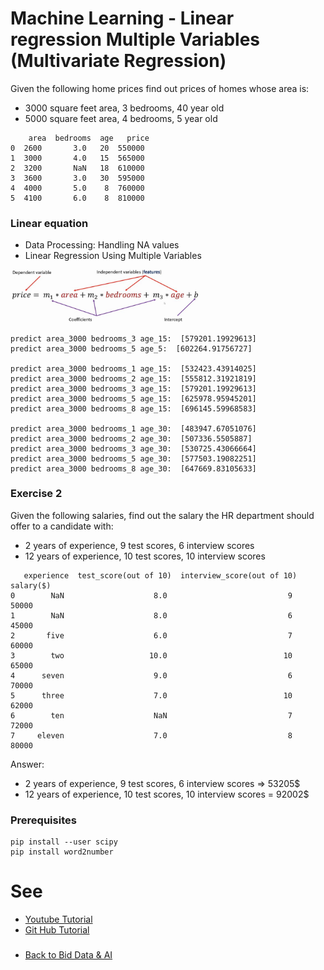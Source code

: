 # Machine Learning - Linear regression Multiple Variables (Multivariate Regression)

Given the following home prices find out prices of homes whose area is: 
- 3000 square feet area, 3 bedrooms, 40 year old
- 5000 square feet area, 4 bedrooms, 5 year old

```
    area  bedrooms  age   price
0  2600       3.0   20  550000
1  3000       4.0   15  565000
2  3200       NaN   18  610000
3  3600       3.0   30  595000
4  4000       5.0    8  760000
5  4100       6.0    8  810000
```

### Linear equation 

- Data Processing: Handling NA values
- Linear Regression Using Multiple Variables

<img src="./doc/2.equation_multivariate.JPG" width="60%" height="auto">

```
predict area_3000 bedrooms_3 age_15:  [579201.19929613]
predict area_3000 bedrooms_5 age_5:  [602264.91756727]

predict area_3000 bedrooms_1 age_15:  [532423.43914025]
predict area_3000 bedrooms_2 age_15:  [555812.31921819]
predict area_3000 bedrooms_3 age_15:  [579201.19929613]
predict area_3000 bedrooms_5 age_15:  [625978.95945201]
predict area_3000 bedrooms_8 age_15:  [696145.59968583]

predict area_3000 bedrooms_1 age_30:  [483947.67051076]
predict area_3000 bedrooms_2 age_30:  [507336.5505887]
predict area_3000 bedrooms_3 age_30:  [530725.43066664]
predict area_3000 bedrooms_5 age_30:  [577503.19082251]
predict area_3000 bedrooms_8 age_30:  [647669.83105633]
```


### Exercise 2

Given the following salaries, find out the salary the HR department should offer to a candidate with: 
- 2 years of experience, 9 test scores, 6 interview scores
- 12 years of experience, 10 test scores, 10 interview scores

```
   experience  test_score(out of 10)  interview_score(out of 10)  salary($)
0        NaN                    8.0                           9      50000
1        NaN                    8.0                           6      45000
2       five                    6.0                           7      60000
3        two                   10.0                          10      65000
4      seven                    9.0                           6      70000
5      three                    7.0                          10      62000
6        ten                    NaN                           7      72000
7     eleven                    7.0                           8      80000
```

Answer:
- 2 years of experience, 9 test scores, 6 interview scores => 53205$
- 12 years of experience, 10 test scores, 10 interview scores = 92002$

### Prerequisites
```
pip install --user scipy
pip install word2number
```


# See
- [Youtube Tutorial](https://www.youtube.com/watch?v=J_LnPL3Qg70)
- [Git Hub Tutorial](https://github.com/codebasics/py/tree/master/ML)
###
- [Back to Bid Data & AI](https://github.com/ermalaliraj/bigdata_and_ai)